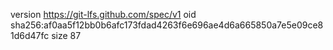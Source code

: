 version https://git-lfs.github.com/spec/v1
oid sha256:af0aa5f12bb0b6afc173fdad4263f6e696ae4d6a665850a7e5e09ce81d6d47fc
size 87
